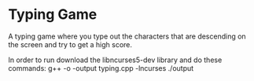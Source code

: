 # Typing Game

A typing game where you type out the characters that are descending on the screen and try to get a high score.

In order to run download the libncurses5-dev library and do these commands:
g++ -o -output typing.cpp -lncurses
./output
